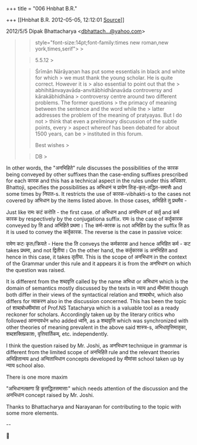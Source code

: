 +++
title = "006 Hnbhat B.R."

+++
[[Hnbhat B.R.	2012-05-05, 12:12:01 [Source](https://groups.google.com/g/bvparishat/c/WyQt55GY9hQ)]]



  
  

2012/5/5 Dipak Bhattacharya \<[dbhattach...@yahoo.com]()\>

  

> 
> >  style="font-size:14pt;font-family:times new roman,new york,times,serif"> >
> 
> > 
> > 
> > 5.5.12 >
> 
> > 
> > Śrīmān Nārāyaṇan has put some essentials in black and white for which > we must thank the young scholar. He is quite correct. However it is > also essential to point out that the > abhihitānvayavāda-anvitābhidhānavāda controversy and kārakābhidhāna > controversy centre around two different problems. The former questions > the primacy of meaning between the sentence and the word while the > latter addresses the problem of the meaning of pratyayas. But I do not > think that even a preliminary discussion of the subtle points, every > aspect whereof has been debated for about 1500 years, can be > instituted in this forum.   
> > 
> > 
> > Best wishes >
> 
> > 
> > DB >
> 
> > 
> > 
> > 
> > 

  

In other words, the "अनभिहिते" rule discusses the possibilities of the कारक being conveyed by other suffixes than the case-ending suffixes prescribed for each कारक and this has a technical aspect in the rules under this अधिकार. Bhattoji, specifies the possibilities as अभिधानं च प्रायेण तिङ्-कृत्-तद्धित-समासैः and some times by निपात-s. It restricts the use of कारक-vibhakti-s to the cases not covered by अभिधान by the items listed above. In those cases, अभिहिते तु प्रथमैव -

  

Just like रामः कटं करोति - the first case. of अभिधान and अनभिधान of कर्तृ and कर्म कारक by respectively by the conjugationa suffix. रामः is the case of कर्तृकारक conveyed by ति and अभिहिते प्रथमा। The कर्म-कारक is not अभिहित by the suffix ति as it is used to convey the कर्तृकारक. The reverse is the case in passive voice:

  

रामेण कटः कृतः/क्रियते - Here the ति conveys the कर्मकारक and hence अभिहित कर्म - कट takes प्रथमा, and not द्वितीया। On the other hand, the कर्तृकारक is अनभिहित and hence in this case, it takes तृतीया. This is the scope of अनभिधान in the context of the Grammar under this rule and it appears it is from the अनभिधान on which the question was raised.

  

It is different from the शब्दवृत्ति called by the name अभिधा or अभिधान which is the domain of semantics mostly discussed by the texts in न्याय and मीमांसा though both differ in their views of the syntactical relation and शाब्दबोध, which also differs for व्याकरण also in the discussion concerned. This has been the topic of शाब्दबोधमीमांसा of Prof.NS Tatacharya which is a valuable tool as a ready reckoner for scholars. Accordingly taken up by the literary critics who followed आनन्दवर्धन who added ध्वनि, as a शब्दवृत्ति which was synchronized with other theories of meaning prevalent in the above said शास्त्र-s, अभिधावृत्तिमातृका, शब्दशक्तिप्रकाशः, वृत्तिवार्तिकम्, etc. independently.

  

I think the question raised by Mr. Joshi, as अनभिधान technique in grammar is different from the limited scope of अनभिहिते rule and the relevant theories अभिहितान्वय and अन्विताभिधान concepts developed by मीमांसा school taken up by न्याय school also.

  

There is one more maxim

  

"अभिधानलक्षणा हि कृत्तद्धितसमासाः" which needs attention of the discussion and the अनभिधान concept raised by Mr. Joshi.

  

Thanks to Bhattacharya and Narayanan for contributing to the topic with some more elements.



  

--



